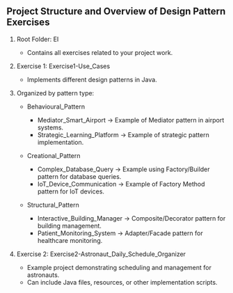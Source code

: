 ## Project Structure and Overview of Design Pattern Exercises

1. Root Folder: EI
    - Contains all exercises related to your project work.

2. Exercise 1: Exercise1-Use_Cases
    - Implements different design patterns in Java.

3. Organized by pattern type:

    - Behavioural_Pattern
        - Mediator_Smart_Airport → Example of Mediator pattern in airport systems.
        - Strategic_Learning_Platform → Example of strategic pattern implementation.

    - Creational_Pattern
        - Complex_Database_Query → Example using Factory/Builder pattern for database queries.
        - IoT_Device_Communication → Example of Factory Method pattern for IoT devices.

    - Structural_Pattern
        - Interactive_Building_Manager → Composite/Decorator pattern for building management.
        - Patient_Monitoring_System → Adapter/Facade pattern for healthcare monitoring.

4. Exercise 2: Exercise2-Astronaut_Daily_Schedule_Organizer
    - Example project demonstrating scheduling and management for astronauts.
    - Can include Java files, resources, or other implementation scripts.
